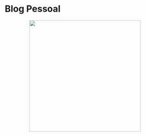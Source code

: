# Blog Pessoal

<div align="center">
  <img height="350em" src="https://i.picasion.com/pic91/7fd61089836b318a7f00a0df36e10f62.gif"/>
 </div>

